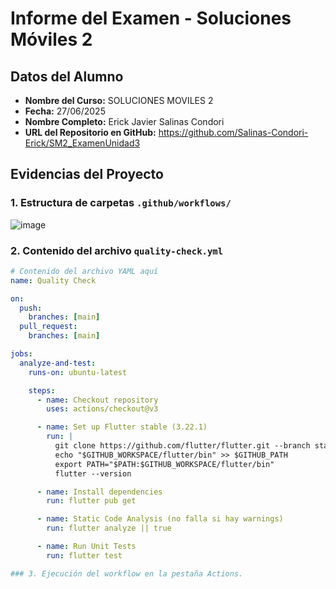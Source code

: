 # Informe del Examen - Soluciones Móviles 2

## Datos del Alumno
- **Nombre del Curso:** SOLUCIONES MOVILES 2   
- **Fecha:**  27/06/2025
- **Nombre Completo:** Erick Javier Salinas Condori 
- **URL del Repositorio en GitHub:**  https://github.com/Salinas-Condori-Erick/SM2_ExamenUnidad3  

## Evidencias del Proyecto

### 1. Estructura de carpetas `.github/workflows/`

![image](https://github.com/user-attachments/assets/c619cd43-70af-4346-b04c-8ad79fda87c0)

### 2. Contenido del archivo `quality-check.yml`
```yaml
# Contenido del archivo YAML aquí
name: Quality Check

on:
  push:
    branches: [main]
  pull_request:
    branches: [main]

jobs:
  analyze-and-test:
    runs-on: ubuntu-latest

    steps:
      - name: Checkout repository
        uses: actions/checkout@v3

      - name: Set up Flutter stable (3.22.1)
        run: |
          git clone https://github.com/flutter/flutter.git --branch stable
          echo "$GITHUB_WORKSPACE/flutter/bin" >> $GITHUB_PATH
          export PATH="$PATH:$GITHUB_WORKSPACE/flutter/bin"
          flutter --version

      - name: Install dependencies
        run: flutter pub get

      - name: Static Code Analysis (no falla si hay warnings)
        run: flutter analyze || true

      - name: Run Unit Tests
        run: flutter test

### 3. Ejecución del workflow en la pestaña Actions.











